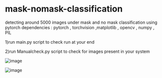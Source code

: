# mask-nomask-classification

detecting around 5000 images under mask and no mask classification using pytorch
dependencies : pytorch , torchvision ,matplotlib , opencv , numpy , PIL 

1)run main.py script to check run at your end

2)run Manualcheck.py script to check for images present in your system

![image](https://user-images.githubusercontent.com/66327437/128240312-22d2122a-d3cd-442d-a6d7-06c6966019de.png)

![image](https://user-images.githubusercontent.com/66327437/128240672-8ae0e7ac-6847-4d7a-863f-7e35cb93aeab.png)
